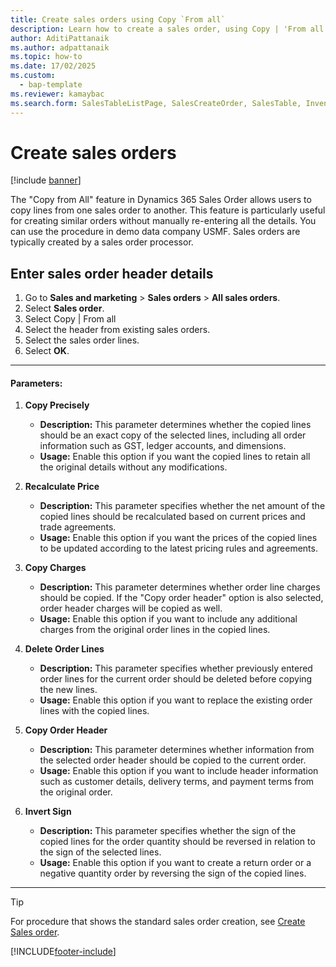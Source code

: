 ```yaml
---
title: Create sales orders using Copy `From all` 
description: Learn how to create a sales order, using Copy | 'From all'  and 'From journal'
author: AditiPattanaik
ms.author: adpattanaik
ms.topic: how-to
ms.date: 17/02/2025
ms.custom: 
  - bap-template
ms.reviewer: kamaybac
ms.search.form: SalesTableListPage, SalesCreateOrder, SalesTable, InventDimParmFixed, InventProductDimensionLookup, SalesTotals, SalesTableDelete, SalesTableListPagePreviewPage, SalesUpdateRemain
---
```


# Create sales orders

[!include [banner](../../includes/banner.md)]

The "Copy from All" feature in Dynamics 365 Sales Order allows users to copy lines from one sales order to another. This feature is particularly useful for creating similar orders without manually re-entering all the details. 
You can use the procedure in demo data company USMF. Sales orders are typically created by a sales order processor.

## Enter sales order header details

1. Go to **Sales and marketing** \> **Sales orders** \> **All sales orders**.
2. Select **Sales order**.
3. Select Copy | From all 
4. Select the header from existing sales orders.
5. Select the sales order lines. 
6. Select **OK**.
---

#### **Parameters:**

1. **Copy Precisely**
   - **Description:** This parameter determines whether the copied lines should be an exact copy of the selected lines, including all order information such as GST, ledger accounts, and dimensions.
   - **Usage:** Enable this option if you want the copied lines to retain all the original details without any modifications.

2. **Recalculate Price**
   - **Description:** This parameter specifies whether the net amount of the copied lines should be recalculated based on current prices and trade agreements.
   - **Usage:** Enable this option if you want the prices of the copied lines to be updated according to the latest pricing rules and agreements.

3. **Copy Charges**
   - **Description:** This parameter determines whether order line charges should be copied. If the "Copy order header" option is also selected, order header charges will be copied as well.
   - **Usage:** Enable this option if you want to include any additional charges from the original order lines in the copied lines.

4. **Delete Order Lines**
   - **Description:** This parameter specifies whether previously entered order lines for the current order should be deleted before copying the new lines.
   - **Usage:** Enable this option if you want to replace the existing order lines with the copied lines.

5. **Copy Order Header**
   - **Description:** This parameter determines whether information from the selected order header should be copied to the current order.
   - **Usage:** Enable this option if you want to include header information such as customer details, delivery terms, and payment terms from the original order.

6. **Invert Sign**
   - **Description:** This parameter specifies whether the sign of the copied lines for the order quantity should be reversed in relation to the sign of the selected lines.
   - **Usage:** Enable this option if you want to create a return order or a negative quantity order by reversing the sign of the copied lines.

---



> [!TIP]
> For procedure that shows the standard sales order creation, see [Create Sales order](create-sales-orders.md).

[!INCLUDE[footer-include](../../../includes/footer-banner.md)]
